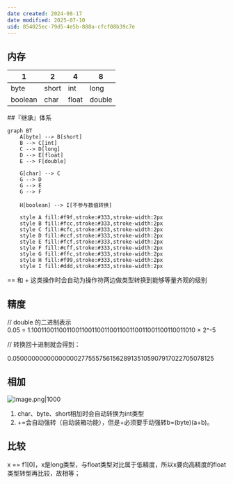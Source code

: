 ```yaml
---
date created: 2024-08-17
date modified: 2025-07-10
uid: 854025ec-79d5-4e5b-888a-cfcf08b39c7e
---
```

## 内存

| 1       | 2     | 4     | 8      |
| ------- | ----- | ----- | ------ |
| byte    | short | int   | long   |
| boolean | char  | float | double |

##『继承』体系

```mermaid
graph BT
    A[byte] --> B[short]
    B --> C[int]
    C --> D[long]
    D --> E[float]
    E --> F[double]
    
    G[char] --> C
    G --> D
    G --> E
    G --> F
    
    H[boolean] --> I[不参与数值转换]
    
    style A fill:#f9f,stroke:#333,stroke-width:2px
    style B fill:#fcc,stroke:#333,stroke-width:2px
    style C fill:#cfc,stroke:#333,stroke-width:2px
    style D fill:#ccf,stroke:#333,stroke-width:2px
    style E fill:#fcf,stroke:#333,stroke-width:2px
    style F fill:#cff,stroke:#333,stroke-width:2px
    style G fill:#ffc,stroke:#333,stroke-width:2px
    style H fill:#f99,stroke:#333,stroke-width:2px
    style I fill:#ddd,stroke:#333,stroke-width:2px
```

== 和 + 这类操作时会自动为操作符两边做类型转换到能够等量齐观的级别

## 精度

// double 的二进制表示  
0.05 = 1.1001100110011001100110011001100110011001100110011010 × 2^-5

// 转换回十进制就会得到：

0.05000000000000000277555756156289135105907917022705078125

## 相加

![image.png|1000](https://imagehosting4picgo.oss-cn-beijing.aliyuncs.com/imagehosting/fix-dir%2Fpicgo%2Fpicgo-clipboard-images%2F2024%2F08%2F17%2F00-46-18-5f6226435e2ff372685c1a1dd017097b-202408170046852-690a97.png)

1. char、byte、short相加时会自动转换为int类型
2. +=会自动强转（自动装箱功能），但是+必须要手动强转b=(byte)(a+b)。

## 比较

x == f1[0]，x是long类型，与float类型对比属于低精度，所以x要向高精度的float类型转型再比较，故相等；
